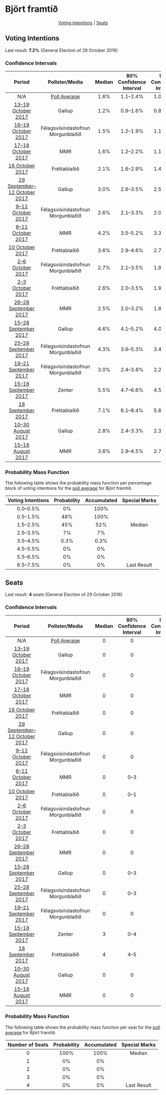 # Björt framtíð

<p align="center"><a href="#voting-intentions">Voting Intentions</a> | <a href="#seats">Seats</a></p>

## Voting Intentions

Last result: **7.2%** (General Election of 29 October 2016)

### Confidence Intervals

| Period     | Pollster/Media   | Median | 80% Confidence Interval | 90% Confidence Interval | 95% Confidence Interval | 99% Confidence Interval |
|:----------:|:----------------:|:-----------:|:-----------------------:|:-----------------------:|:-----------------------:|:-----------------------:|
| N/A | [Poll Average](average.html) | 1.6% | 1.1–2.4% | 1.0–2.7% | 0.9–2.9% | 0.7–3.4% |
| [13–19 October 2017](2017-10-19-Gallup.html) | Gallup | 1.2% | 0.9–1.6% | 0.8–1.7% | 0.8–1.8% | 0.6–2.0% |
| [16–19 October 2017](2017-10-19-Felagsvisindastofnun.html) | Félagsvísindastofnun <br> Morgunblaðið | 1.5% | 1.2–1.9% | 1.1–2.0% | 1.0–2.1% | 0.9–2.4% |
| [17–18 October 2017](2017-10-18-MMR.html) | MMR | 1.6% | 1.2–2.2% | 1.1–2.4% | 1.0–2.6% | 0.8–2.9% |
| [16 October 2017](2017-10-16-Frettabladid.html) | Fréttablaðið | 2.1% | 1.6–2.9% | 1.4–3.2% | 1.3–3.4% | 1.1–3.8% |
| [29 September–12 October 2017](2017-10-12-Gallup.html) | Gallup | 3.0% | 2.6–3.5% | 2.5–3.7% | 2.4–3.8% | 2.2–4.1% |
| [9–12 October 2017](2017-10-12-Felagsvisindastofnun.html) | Félagsvísindastofnun <br> Morgunblaðið | 2.6% | 2.1–3.3% | 2.0–3.5% | 1.9–3.7% | 1.7–4.0% |
| [6–11 October 2017](2017-10-11-MMR.html) | MMR | 4.2% | 3.5–5.2% | 3.3–5.5% | 3.1–5.7% | 2.8–6.2% |
| [10 October 2017](2017-10-10-Frettabladid.html) | Fréttablaðið | 3.6% | 2.9–4.6% | 2.7–4.9% | 2.5–5.1% | 2.2–5.7% |
| [2–6 October 2017](2017-10-06-Felagsvisindastofnun.html) | Félagsvísindastofnun <br> Morgunblaðið | 2.7% | 2.1–3.5% | 1.9–3.7% | 1.8–3.9% | 1.6–4.3% |
| [2–3 October 2017](2017-10-03-Frettabladid.html) | Fréttablaðið | 2.6% | 2.0–3.5% | 1.9–3.8% | 1.7–4.0% | 1.5–4.5% |
| [26–28 September 2017](2017-09-28-MMR.html) | MMR | 2.5% | 2.0–3.2% | 1.8–3.4% | 1.7–3.6% | 1.5–4.0% |
| [15–28 September 2017](2017-09-28-Gallup.html) | Gallup | 4.6% | 4.1–5.2% | 4.0–5.4% | 3.8–5.5% | 3.6–5.8% |
| [25–28 September 2017](2017-09-28-Felagsvisindastofnun.html) | Félagsvísindastofnun <br> Morgunblaðið | 4.3% | 3.6–5.3% | 3.4–5.5% | 3.2–5.8% | 2.9–6.3% |
| [19–21 September 2017](2017-09-21-Felagsvisindastofnun.html) | Félagsvísindastofnun <br> Morgunblaðið | 3.0% | 2.4–3.8% | 2.2–4.1% | 2.1–4.3% | 1.8–4.8% |
| [15–18 September 2017](2017-09-18-Zenter.html) | Zenter | 5.5% | 4.7–6.6% | 4.5–6.9% | 4.3–7.2% | 3.9–7.7% |
| [18 September 2017](2017-09-18-Frettabladid.html) | Fréttablaðið | 7.1% | 6.1–8.4% | 5.8–8.8% | 5.5–9.1% | 5.1–9.8% |
| [10–30 August 2017](2017-08-30-Gallup.html) | Gallup | 2.8% | 2.4–3.3% | 2.3–3.5% | 2.2–3.6% | 2.0–3.9% |
| [15–18 August 2017](2017-08-18-MMR.html) | MMR | 3.6% | 2.9–4.5% | 2.7–4.7% | 2.6–4.9% | 2.3–5.4% |

### Probability Mass Function

The following table shows the probability mass function per percentage block of voting intentions for the [poll average](average.html) for Björt framtíð.

| Voting Intentions | Probability | Accumulated | Special Marks |
|:-----------------:|:-----------:|:-----------:|:-------------:|
| 0.0–0.5% | 0% | 100% |  |
| 0.5–1.5% | 48% | 100% |  |
| 1.5–2.5% | 45% | 52% | Median |
| 2.5–3.5% | 7% | 7% |  |
| 3.5–4.5% | 0.3% | 0.3% |  |
| 4.5–5.5% | 0% | 0% |  |
| 5.5–6.5% | 0% | 0% |  |
| 6.5–7.5% | 0% | 0% | Last Result |


## Seats

Last result: **4** seats (General Election of 29 October 2016)

### Confidence Intervals

| Period     | Pollster/Media   | Median | 80% Confidence Interval | 90% Confidence Interval | 95% Confidence Interval | 99% Confidence Interval |
|:----------:|:----------------:|:------:|:-----------------------:|:-----------------------:|:-----------------------:|:-----------------------:|
| N/A | [Poll Average](average.html) | 0 | 0 | 0 | 0 | 0 |
| [13–19 October 2017](2017-10-19-Gallup.html) | Gallup | 0 | 0 | 0 | 0 | 0 |
| [16–19 October 2017](2017-10-19-Felagsvisindastofnun.html) | Félagsvísindastofnun <br> Morgunblaðið | 0 | 0 | 0 | 0 | 0 |
| [17–18 October 2017](2017-10-18-MMR.html) | MMR | 0 | 0 | 0 | 0 | 0 |
| [16 October 2017](2017-10-16-Frettabladid.html) | Fréttablaðið | 0 | 0 | 0 | 0 | 0 |
| [29 September–12 October 2017](2017-10-12-Gallup.html) | Gallup | 0 | 0 | 0 | 0 | 0 |
| [9–12 October 2017](2017-10-12-Felagsvisindastofnun.html) | Félagsvísindastofnun <br> Morgunblaðið | 0 | 0 | 0 | 0 | 0 |
| [6–11 October 2017](2017-10-11-MMR.html) | MMR | 0 | 0–3 | 0–3 | 0–3 | 0–4 |
| [10 October 2017](2017-10-10-Frettabladid.html) | Fréttablaðið | 0 | 0–1 | 0–1 | 0–3 | 0–3 |
| [2–6 October 2017](2017-10-06-Felagsvisindastofnun.html) | Félagsvísindastofnun <br> Morgunblaðið | 0 | 0 | 0 | 0 | 0 |
| [2–3 October 2017](2017-10-03-Frettabladid.html) | Fréttablaðið | 0 | 0 | 0 | 0 | 0 |
| [26–28 September 2017](2017-09-28-MMR.html) | MMR | 0 | 0 | 0 | 0 | 0 |
| [15–28 September 2017](2017-09-28-Gallup.html) | Gallup | 0 | 0–3 | 0–3 | 0–3 | 0–4 |
| [25–28 September 2017](2017-09-28-Felagsvisindastofnun.html) | Félagsvísindastofnun <br> Morgunblaðið | 0 | 0–3 | 0–3 | 0–3 | 0–4 |
| [19–21 September 2017](2017-09-21-Felagsvisindastofnun.html) | Félagsvísindastofnun <br> Morgunblaðið | 0 | 0 | 0 | 0 | 0 |
| [15–18 September 2017](2017-09-18-Zenter.html) | Zenter | 3 | 0–4 | 0–4 | 0–4 | 0–5 |
| [18 September 2017](2017-09-18-Frettabladid.html) | Fréttablaðið | 4 | 4–5 | 3–6 | 3–6 | 3–6 |
| [10–30 August 2017](2017-08-30-Gallup.html) | Gallup | 0 | 0 | 0 | 0 | 0 |
| [15–18 August 2017](2017-08-18-MMR.html) | MMR | 0 | 0 | 0 | 0–1 | 0–3 |

### Probability Mass Function

The following table shows the probability mass function per seat for the [poll average](average.html) for Björt framtíð.

| Number of Seats | Probability | Accumulated | Special Marks |
|:---------------:|:-----------:|:-----------:|:-------------:|
| 0 | 100% | 100% | Median |
| 1 | 0% | 0% |  |
| 2 | 0% | 0% |  |
| 3 | 0% | 0% |  |
| 4 | 0% | 0% | Last Result |


